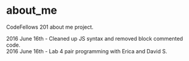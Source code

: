 # about_me
CodeFellows 201 about me project.  

2016 June 16th - Cleaned up JS syntax and removed block commented code.  
2016 June 16th - Lab 4 pair programming with Erica and David S.
